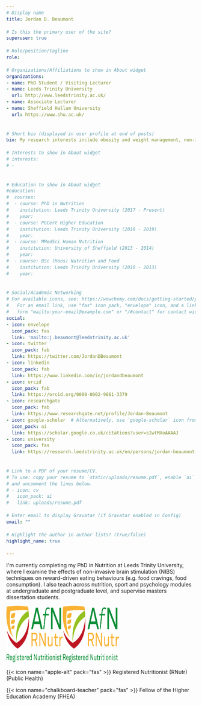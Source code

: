 ```yaml
---
# Display name
title: Jordan D. Beaumont

# Is this the primary user of the site?
superuser: true

# Role/position/tagline
role: 

# Organizations/Affiliations to show in About widget
organizations:
- name: PhD Student / Visiting Lecturer
- name: Leeds Trinity University
  url: http://www.leedstrinity.ac.uk/
- name: Associate Lecturer
- name: Sheffield Hallam University
  url: https://www.shu.ac.uk/


# Short bio (displayed in user profile at end of posts)
bio: My research interests include obesity and weight management, non-invasive brain stimulation (NIBS) techniques, and eating behaviour.

# Interests to show in About widget
# interests:
# - 


# Education to show in About widget
#education:
#  courses:
#  - course: PhD in Nutrition
#    institution: Leeds Trinity University (2017 - Present)
#    year:
#  - course: PGCert Higher Education
#    institution: Leeds Trinity University (2018 - 2019)
#    year:
#  - course: MMedSci Human Nutrition
#    institution: University of Sheffield (2013 - 2014)
#    year:
#  - course: BSc (Hons) Nutrition and Food
#    institution: Leeds Trinity University (2010 - 2013)
#    year:


# Social/Academic Networking
# For available icons, see: https://wowchemy.com/docs/getting-started/page-builder/#icons
#   For an email link, use "fas" icon pack, "envelope" icon, and a link in the
#   form "mailto:your-email@example.com" or "/#contact" for contact widget.
social:
- icon: envelope
  icon_pack: fas
  link: 'mailto:j.beaumont@leedstrinity.ac.uk'
- icon: twitter
  icon_pack: fab
  link: https://twitter.com/JordanDBeaumont
- icon: linkedin
  icon_pack: fab
  link: https://www.linkedin.com/in/jordandbeaumont
- icon: orcid
  icon_pack: fab
  link: https://orcid.org/0000-0002-9861-3379
- icon: researchgate
  icon_pack: fab
  link: https://www.researchgate.net/profile/Jordan-Beaumont
- icon: google-scholar  # Alternatively, use `google-scholar` icon from `ai` icon pack
  icon_pack: ai
  link: https://scholar.google.co.uk/citations?user=sIwtMXoAAAAJ
- icon: university
  icon_pack: fas
  link: https://research.leedstrinity.ac.uk/en/persons/jordan-beaumont(1f84ce45-c3d0-4d89-a004-583a828896e7).html


# Link to a PDF of your resume/CV.
# To use: copy your resume to `static/uploads/resume.pdf`, enable `ai` icons in `params.toml`, 
# and uncomment the lines below.
# - icon: cv
#   icon_pack: ai
#   link: uploads/resume.pdf

# Enter email to display Gravatar (if Gravatar enabled in Config)
email: ""

# Highlight the author in author lists? (true/false)
highlight_name: true

---
```

I'm currently completing my PhD in Nutrition at Leeds Trinity University, where I examine the effects of non-invasive brain stimulation (NIBS) techniques on reward-driven eating behaviours (e.g. food cravings, food consumption). I also teach across nutrition, sport and psychology modules at undergraduate and postgraduate level, and supervise masters dissertation students.

</p>



<img src="https://github.com/JordanDBeaumont/Website/blob/master/static/media/afn-rnutr.png?raw=true" width="150" height="150" /><img src="https://github.com/JordanDBeaumont/Website/blob/master/static/media/afn-rnutr.png?raw=true" width="150" height="150" />


{{< icon name="apple-alt" pack="fas" >}} Registered Nutritionist (RNutr) (Public Health)

{{< icon name="chalkboard-teacher" pack="fas" >}} Fellow of the Higher Education Academy (FHEA)
